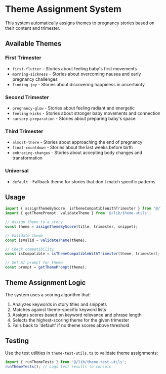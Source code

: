 # Theme Assignment System

This system automatically assigns themes to pregnancy stories based on their content and trimester.

## Available Themes

### First Trimester
- `first-flutter` - Stories about feeling baby's first movements
- `morning-sickness` - Stories about overcoming nausea and early pregnancy challenges  
- `finding-joy` - Stories about discovering happiness in uncertainty

### Second Trimester
- `pregnancy-glow` - Stories about feeling radiant and energetic
- `feeling-kicks` - Stories about stronger baby movements and connection
- `nursery-preparation` - Stories about preparing baby's space

### Third Trimester
- `almost-there` - Stories about approaching the end of pregnancy
- `final-countdown` - Stories about the last weeks before birth
- `embracing-changes` - Stories about accepting body changes and transformation

### Universal
- `default` - Fallback theme for stories that don't match specific patterns

## Usage

```typescript
import { assignThemeByScore, isThemeCompatibleWithTrimester } from '@/lib/theme-mapping';
import { getThemePrompt, validateTheme } from '@/lib/theme-utils';

// Assign theme to a story
const theme = assignThemeByScore(title, trimester, snippet);

// Validate theme
const isValid = validateTheme(theme);

// Check compatibility
const isCompatible = isThemeCompatibleWithTrimester(theme, trimester);

// Get AI prompt for theme
const prompt = getThemePrompt(theme);
```

## Theme Assignment Logic

The system uses a scoring algorithm that:
1. Analyzes keywords in story titles and snippets
2. Matches against theme-specific keyword lists
3. Assigns scores based on keyword relevance and phrase length
4. Selects the highest-scoring theme for the given trimester
5. Falls back to 'default' if no theme scores above threshold

## Testing

Use the test utilities in `theme-test-utils.ts` to validate theme assignments:

```typescript
import { runThemeTests } from '@/lib/theme-test-utils';
runThemeTests(); // Logs test results to console
```